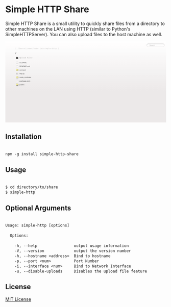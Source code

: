 # Simple HTTP Share

Simple HTTP Share is a small utility to quickly share files from a directory to other machines on the LAN using HTTP (similar to Python's SimpleHTTPServer).  You can also upload files to the host machine as well.

![Screen Shot](https://raw.githubusercontent.com/jrnewell/simple-http-share/master/img/screen-shot.png "Screen Shot")

## Installation

```shell

npm -g install simple-http-share

```

## Usage

```shell

$ cd directory/to/share
$ simple-http

```

## Optional Arguments

```

Usage: simple-http [options]

  Options:

    -h, --help                output usage information
    -V, --version             output the version number
    -h, --hostname <address>  Bind to hostname
    -p, --port <num>          Port Number
    -i, --interface <num>     Bind to Network Interface
    -u, --disable-uploads     Disables the upload file feature

```

## License

[MIT License](http://en.wikipedia.org/wiki/MIT_License)